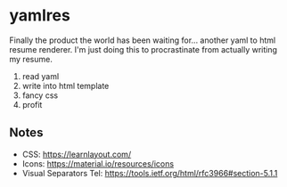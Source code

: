 # yamlres
Finally the product the world has been waiting for... another yaml to html resume renderer. I'm just doing this to procrastinate from actually writing my resume.

1. read yaml
2. write into html template
3. fancy css
4. profit

## Notes
* CSS: https://learnlayout.com/
* Icons: https://material.io/resources/icons
* Visual Separators Tel: https://tools.ietf.org/html/rfc3966#section-5.1.1

